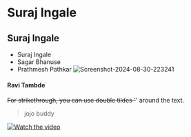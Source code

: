 # Suraj Ingale
## Suraj Ingale
 - Suraj Ingale
 - Sagar Bhanuse
 - Prathmesh Pathkar
![Screenshot-2024-08-30-223241](https://github.com/user-attachments/assets/16a06cb1-8258-41c8-b24f-49ba7a3c0a02)
#### Ravi Tambde
~~For strikethrough, you can use double tildes '~~' around the text.
> jojo buddy

[![Watch the video](https://img.youtube.com/vi/nTQUwghvy5Q/default.jpg)]([https://youtu.be/nTQUwghvy5Q](https://youtu.be/TNzpBP6B98c?si=jQDYGC3EdoqJzjO5))
